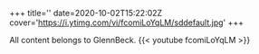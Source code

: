 +++
title=''
date=2020-10-02T15:22:02Z
cover='https://i.ytimg.com/vi/fcomiLoYqLM/sddefault.jpg'
+++

All content belongs to GlennBeck.
{{< youtube fcomiLoYqLM >}}
